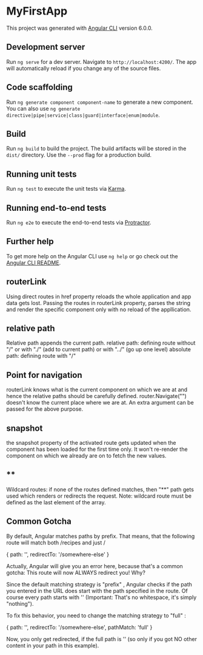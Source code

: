 # MyFirstApp

This project was generated with [Angular CLI](https://github.com/angular/angular-cli) version 6.0.0.

## Development server

Run `ng serve` for a dev server. Navigate to `http://localhost:4200/`. The app will automatically reload if you change any of the source files.

## Code scaffolding

Run `ng generate component component-name` to generate a new component. You can also use `ng generate directive|pipe|service|class|guard|interface|enum|module`.

## Build

Run `ng build` to build the project. The build artifacts will be stored in the `dist/` directory. Use the `--prod` flag for a production build.

## Running unit tests

Run `ng test` to execute the unit tests via [Karma](https://karma-runner.github.io).

## Running end-to-end tests

Run `ng e2e` to execute the end-to-end tests via [Protractor](http://www.protractortest.org/).

## Further help

To get more help on the Angular CLI use `ng help` or go check out the [Angular CLI README](https://github.com/angular/angular-cli/blob/master/README.md).

## routerLink
Using direct routes in href property reloads the whole application and app data gets lost.
Passing the routes in routerLink property, parses the string and render the specific component only with no reload of the appllication.

## relative path
Relative path appends the current path.
relative path: defining route without "/" or with "./" (add to current path) or with "../" (go up one level)
absolute path: defining route with "/"

## Point for navigation
routerLink knows what is the current component on which we are at and hence the relative paths should be carefully defined.
router.Navigate("") doesn't know the current place where we are at. An extra argument can be passed for the above purpose.

## snapshot
the snapshot property of the activated route gets updated when the component has been loaded for the first time only.
It won't re-render the component on which we already are on to fetch the new values.

## **
Wildcard routes: if none of the routes defined matches, then "**" path gets used which renders or redirects the request.
Note: wildcard route must be defined as the last element of the array. 

## Common Gotcha
By default, Angular matches paths by prefix. That means, that the following route will match both /recipes  and just / 

{ path: '', redirectTo: '/somewhere-else' } 

Actually, Angular will give you an error here, because that's a common gotcha: This route will now ALWAYS redirect you! Why?

Since the default matching strategy is "prefix" , Angular checks if the path you entered in the URL does start with the path specified in the route. Of course every path starts with ''  (Important: That's no whitespace, it's simply "nothing").

To fix this behavior, you need to change the matching strategy to "full" :

{ path: '', redirectTo: '/somewhere-else', pathMatch: 'full' } 

Now, you only get redirected, if the full path is ''  (so only if you got NO other content in your path in this example).